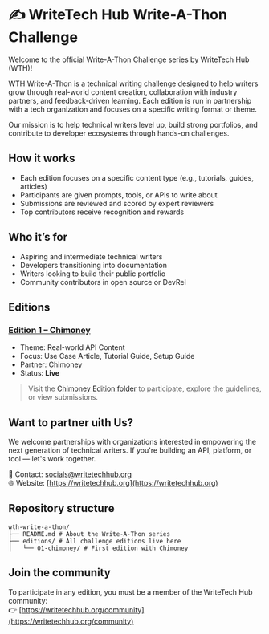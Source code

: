 # ✍️ WriteTech Hub Write-A-Thon Challenge

Welcome to the official Write-A-Thon Challenge series by WriteTech Hub (WTH)!

WTH Write-A-Thon is a technical writing challenge designed to help writers grow through real-world content creation, collaboration with industry partners, and feedback-driven learning. Each edition is run in partnership with a tech organization and focuses on a specific writing format or theme.

Our mission is to help technical writers level up, build strong portfolios, and contribute to developer ecosystems through hands-on challenges.

## How it works

- Each edition focuses on a specific content type (e.g., tutorials, guides, articles)
- Participants are given prompts, tools, or APIs to write about
- Submissions are reviewed and scored by expert reviewers
- Top contributors receive recognition and rewards

## Who it’s for

- Aspiring and intermediate technical writers
- Developers transitioning into documentation
- Writers looking to build their public portfolio
- Community contributors in open source or DevRel

## Editions

### [Edition 1 – Chimoney](editions/01-chimoney/README.md)
- Theme: Real-world API Content
- Focus: Use Case Article, Tutorial Guide, Setup Guide
- Partner: Chimoney
- Status: **Live**

> Visit the [Chimoney Edition folder](editions/01-chimoney/) to participate, explore the guidelines, or view submissions.

## Want to partner uith Us?

We welcome partnerships with organizations interested in empowering the next generation of technical writers. If you're building an API, platform, or tool — let's work together.

📧 Contact: socials@writetechhub.org  
🌐 Website: [https://writetechhub.org](https://writetechhub.org)

## Repository structure

```
wth-write-a-thon/
├── README.md # About the Write-A-Thon series
├── editions/ # All challenge editions live here
│   └── 01-chimoney/ # First edition with Chimoney
```

## Join the community

To participate in any edition, you must be a member of the WriteTech Hub community:  
👉 [https://writetechhub.org/community](https://writetechhub.org/community)